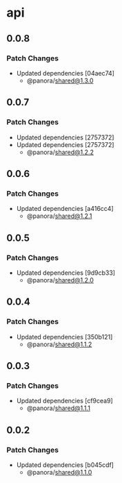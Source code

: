 # api

## 0.0.8

### Patch Changes

- Updated dependencies [04aec74]
  - @panora/shared@1.3.0

## 0.0.7

### Patch Changes

- Updated dependencies [2757372]
- Updated dependencies [2757372]
  - @panora/shared@1.2.2

## 0.0.6

### Patch Changes

- Updated dependencies [a416cc4]
  - @panora/shared@1.2.1

## 0.0.5

### Patch Changes

- Updated dependencies [9d9cb33]
  - @panora/shared@1.2.0

## 0.0.4

### Patch Changes

- Updated dependencies [350b121]
  - @panora/shared@1.1.2

## 0.0.3

### Patch Changes

- Updated dependencies [cf9cea9]
  - @panora/shared@1.1.1

## 0.0.2

### Patch Changes

- Updated dependencies [b045cdf]
  - @panora/shared@1.1.0
